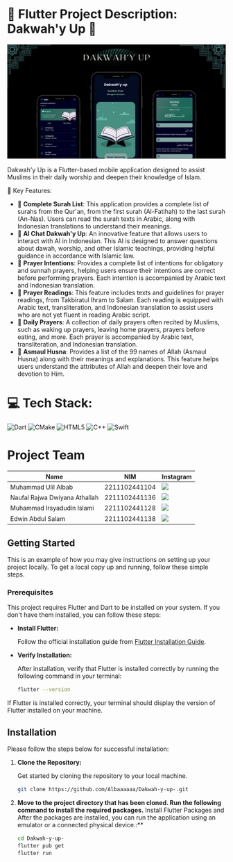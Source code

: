 # 🌟 Flutter Project Description: Dakwah'y Up 🌟

![Mockup 1](https://github.com/Albaaaaaa/Dakwah-y-up-/blob/main/assets/images/Black%20%26%20White%20Fashion%20Phone%20Mockup%20Facebook%20Ad.png)

Dakwah'y Up is a Flutter-based mobile application designed to assist Muslims in their daily worship and deepen their knowledge of Islam.

🌟 Key Features:
- 📜 **Complete Surah List**: This application provides a complete list of surahs from the Qur'an, from the first surah (Al-Fatihah) to the last surah (An-Nas). Users can read the surah texts in Arabic, along with Indonesian translations to understand their meanings.
- 🤖 **AI Chat Dakwah'y Up**: An innovative feature that allows users to interact with AI in Indonesian. This AI is designed to answer questions about dawah, worship, and other Islamic teachings, providing helpful guidance in accordance with Islamic law.
- 🙏 **Prayer Intentions**: Provides a complete list of intentions for obligatory and sunnah prayers, helping users ensure their intentions are correct before performing prayers. Each intention is accompanied by Arabic text and Indonesian translation.
- 📖 **Prayer Readings**: This feature includes texts and guidelines for prayer readings, from Takbiratul Ihram to Salam. Each reading is equipped with Arabic text, transliteration, and Indonesian translation to assist users who are not yet fluent in reading Arabic script.
- 📿 **Daily Prayers**: A collection of daily prayers often recited by Muslims, such as waking up prayers, leaving home prayers, prayers before eating, and more. Each prayer is accompanied by Arabic text, transliteration, and Indonesian translation.
- 🌹 **Asmaul Husna**: Provides a list of the 99 names of Allah (Asmaul Husna) along with their meanings and explanations. This feature helps users understand the attributes of Allah and deepen their love and devotion to Him.


# 💻 Tech Stack:
![Dart](https://img.shields.io/badge/dart-%230175C2.svg?style=flat-square&logo=dart&logoColor=white) ![CMake](https://img.shields.io/badge/CMake-%23008FBA.svg?style=flat-square&logo=cmake&logoColor=white) ![HTML5](https://img.shields.io/badge/html5-%23E34F26.svg?style=flat-square&logo=html5&logoColor=white) ![C++](https://img.shields.io/badge/c++-%2300599C.svg?style=flat-square&logo=c%2B%2B&logoColor=white) ![Swift](https://img.shields.io/badge/swift-F54A2A?style=flat-square&logo=swift&logoColor=white)

# Project Team

| Name                               | NIM               | Instagram                                           |
|------------------------------------|-------------------|-----------------------------------------------------|
| Muhammad Ulil Albab                | 2211102441104     | <a href="https://www.instagram.com/lil.albaa" target="_blank"><img src="https://img.icons8.com/color/30/000000/instagram-new.png"/></a>            |
| Naufal Rajwa Dwiyana Athallah      | 2211102441136     | <a href="https://www.instagram.com/onlynau_u" target="_blank"><img src="https://img.icons8.com/color/30/000000/instagram-new.png"/></a>           |
| Muhammad Irsyadudin Islami         | 2211102441128     | <a href="https://www.instagram.com/arv.vaa" target="_blank"><img src="https://img.icons8.com/color/30/000000/instagram-new.png"/></a>      |
| Edwin Abdul Salam                  | 2211102441138     | <a href="https://www.instagram.com/edwinabdulsalam" target="_blank"><img src="https://img.icons8.com/color/30/000000/instagram-new.png"/></a>           |

<!-- Proudly created with GPRM ( https://gprm.itsvg.in ) -->
## Getting Started

This is an example of how you may give instructions on setting up your project locally. To get a local copy up and running, follow these simple steps.

### Prerequisites

This project requires Flutter and Dart to be installed on your system. If you don't have them installed, you can follow these steps:

- **Install Flutter:**

  Follow the official installation guide from [Flutter Installation Guide](https://flutter.dev/docs/get-started/install).

- **Verify Installation:**

  After installation, verify that Flutter is installed correctly by running the following command in your terminal:

  ```sh
  flutter --version
If Flutter is installed correctly, your terminal should display the version of Flutter installed on your machine.

## Installation

Please follow the steps below for successful installation:

1. **Clone the Repository:**

   Get started by cloning the repository to your local machine.

   ```sh
   git clone https://github.com/Albaaaaaa/Dakwah-y-up-.git

2. **Move to the project directory that has been cloned. Run the following command to install the required packages.**
Install Flutter Packages and After the packages are installed, you can run the application using an emulator or a connected physical device.:**

   ```sh
   cd Dakwah-y-up-
   flutter pub get
   flutter run
